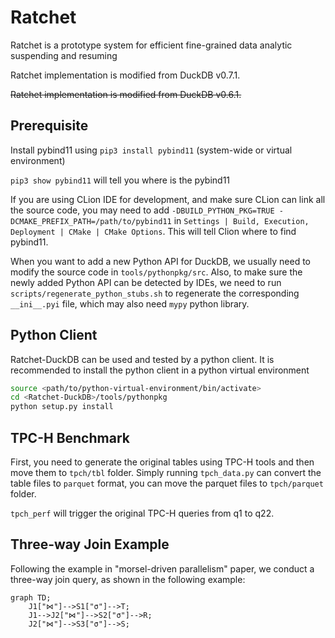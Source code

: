 
# Ratchet

Ratchet is a prototype system for efficient fine-grained data analytic suspending and resuming 

Ratchet implementation is modified from DuckDB v0.7.1.

~~Ratchet implementation is modified from DuckDB v0.6.1.~~

## Prerequisite

Install pybind11 using `pip3 install pybind11` (system-wide or virtual environment)

`pip3 show pybind11` will tell you where is the pybind11

If you are using CLion IDE for development, and make sure CLion can link all the source code, you may need to add `-DBUILD_PYTHON_PKG=TRUE -DCMAKE_PREFIX_PATH=/path/to/pybind11` in `Settings | Build, Execution, Deployment | CMake | CMake Options`. This will tell Clion where to find pybind11. 

When you want to add a new Python API for DuckDB, we usually need to modify the source code in `tools/pythonpkg/src`. Also, to make sure the newly added Python API can be detected by IDEs, we need to run `scripts/regenerate_python_stubs.sh` to regenerate the corresponding `__ini__.pyi` file, which may also need `mypy` python library. 

## Python Client

Ratchet-DuckDB can be used and tested by a python client. It is recommended to install the python client in a python virtual environment

```bash
source <path/to/python-virtual-environment/bin/activate>
cd <Ratchet-DuckDB>/tools/pythonpkg 
python setup.py install
```

## TPC-H Benchmark

First, you need to generate the original tables using TPC-H tools and then move them to `tpch/tbl` folder. Simply running `tpch_data.py` can convert the table files to `parquet` format, you can move the parquet files to `tpch/parquet` folder.

`tpch_perf` will trigger the original TPC-H queries from q1 to q22.

## Three-way Join Example

Following the example in "morsel-driven parallelism" paper, we conduct a three-way join query, as shown in the following example:



```mermaid
graph TD;
    J1["⋈"]-->S1["σ"]-->T;
    J1-->J2["⋈"]-->S2["σ"]-->R;
    J2["⋈"]-->S3["σ"]-->S;
```